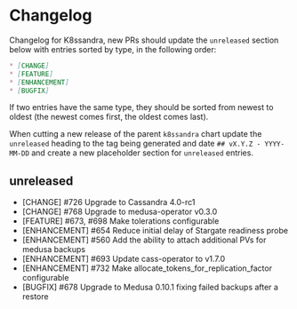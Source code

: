 # Changelog

Changelog for K8ssandra, new PRs should update the `unreleased` section below with entries sorted by type, in the 
following order:

```markdown
* [CHANGE]
* [FEATURE]
* [ENHANCEMENT]
* [BUGFIX]
```

If two entries have the same type, they should be sorted from newest to oldest (the newest comes first, the oldest comes 
last).

When cutting a new release of the parent `k8ssandra` chart update the `unreleased` heading to the tag being generated 
and date `## vX.Y.Z - YYYY-MM-DD` and create a new placeholder section for  `unreleased` entries.

## unreleased

* [CHANGE] #726 Upgrade to Cassandra 4.0-rc1
* [CHANGE] #768 Upgrade to medusa-operator v0.3.0
* [FEATURE] #673, #698 Make tolerations configurable
* [ENHANCEMENT] #654 Reduce initial delay of Stargate readiness probe
* [ENHANCEMENT] #560 Add the ability to attach additional PVs for medusa backups
* [ENHANCEMENT] #693 Update cass-operator to v1.7.0
* [ENHANCEMENT] #732 Make allocate_tokens_for_replication_factor configurable
* [BUGFIX] #678 Upgrade to Medusa 0.10.1 fixing failed backups after a restore
